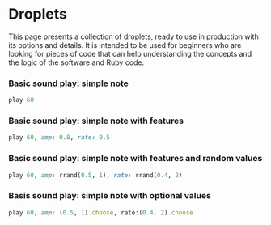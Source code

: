 # Droplets

This page presents a collection of droplets, ready to use in production with its options and details. It is intended to be used for beginners who are looking for pieces of code that can help understanding the concepts and the logic of the software and Ruby code.

### Basic sound play: simple note
```ruby
play 60
```

### Basic sound play: simple note with features
```ruby
play 60, amp: 0.8, rate: 0.5
```

### Basic sound play: simple note with features and random values
```ruby
play 60, amp: rrand(0.5, 1), rate: rrand(0.4, 2)
```

### Basis sound play: simple note with optional values
```ruby
play 60, amp: (0.5, 1).choose, rate:(0.4, 2).choose
```
